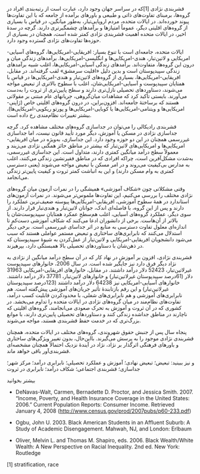   قشربندی نژادی [1]که در سراسر جهان وجود دارد، عبارت است از رتبه‌بندی افراد در گروه‌ها، برمبنای تفاوت‌های ذاتی و طبیعی و باورهای برآمده از جامعه که با این تفاوت‌ها پیوند خورده‌اند. در ایالات متحده، مردم اروپایی‌تبار، به‌طور میانگین، در قیاس با بسیاری از گروه‌های اقلیتی دیگر، عموماً امتیازها و برآمدهای چشمگیرتری دارند. گرچه در سدۀ اخیر، در ایالات متحده اهمیت قشربندی نژادی کمتر شده است، همچنان در بسیاری از حوزه‌ها تفاوت‌های نژادی گسترده وجود دارد.

ایالات متحده، جامعه‌ای است با تنوع بسیار: افریقایی-امریکایی‌ها، گروه‌های آسیایی-امریکایی و لاتین‌تبار، هندی-امریکایی‌ها و انگلیسی-امریکایی‌ها. برآمدهای زندگی میان و درون این گروه‌ها، متفاوت‌اند. برآمدهای زندگی آسیایی-امریکایی‌ها، اغلب شبیه برآمدهای زندگی سپیدپوستان است و بدین دلیل «اقلیت سرمشق» لقب گرفته‌اند. در مقابل، افریقایی-امریکایی‌ها، بسیاری از گروه‌های لاتین‌تبار و هندی-امریکایی‌ها در قیاس با همتایان سپیدپوست و آسیایی-امریکایی‌شان، اغلب با سطوح بالاتری از تبعیض مواجه می‌شوند، دستاوردهای تحصیلی نازل‌تری دارند و سطح پایین‌تری از ثروت را به‌دست می‌آورند. بایستی تأکید کرد که مشاهدات میان‌گروهی، جریان­های عام مبتنی بر مقولاتی هستند که برساختۀ جامعه‌اند. افزون‌براین، در درون گروه‌های اقلیتی خاص (ژاپنی-امریکایی‌ها و ویتنامی-امریکایی‌ها یا کوبایی-امریکایی‌ها و پورتو ریکویی-امریکایی‌ها)، بیشتر تغییرات نظام‌مندی رخ داده است.

قشربندی رادیکالی را می‌توان در جداسازی گروه‌های مختلف مشاهده کرد. گرچه جداسازی نژادی در مسکن یا آموزش، دیگر مورد تأیید قانون نیست، اما جداسازی غیررسمی همچنان در این دو حوزه وجود دارد. این جداسازی، به‌ویژه در میان افریقایی-امریکایی‌ها و امریکایی‌های لاتین‌تبار که بیشتر در مناطق حائز همگنی نژادی می‌زیند و معمولاً سطح درآمد میانگین کمتری دارند، متداول است. این جداسازی غیررسمی، به‌شدت مشکل‌آفرین است، چراکه افرادی که در مناطق فقیرنشین زندگی می‌کنند، اغلب به مدارس بی‌کیفیت می‌روند و در امر مسکن با تبعیض مواجه می‌شوند (یعنی دسترسی کمتری به وام مسکن دارند) و این به انباشت کمتر ثروت و کیفیت پایین‌تر زندگی می‌انجامد.

وقتی مشکلاتی چون «شکاف آموزشی» همیشگی را در نمرات آزمون میان گروه‌های نژادی مختلف را بررسی می‌کنیم، این تفاوت‌ها ملموس‌تر می‌شوند. در نمرات آزمون‌های استاندارد در همۀ سطوح آموزشی، افریقایی-امریکایی‌ها پیوسته ضعیف‌ترین عملکرد را دارند و پس از این گروه، با فاصله‌ای اندک، جوانان لاتین‌تبار و هندی‌تبار قرار دارند. از سوی دیگر، عملکرد گروه‌های آسیایی، اغلب هم‌سطح عمکرد همتایان سپیدپوست‌شان یا بالاتر از آن‌هاست. برخی از دانشوران ادعا می‌کنند که شکاف آموزشی دست‌کم تا اندازه‌ای معلول تفاوت دسترسی به منابع در اثر جداسای غیررسمی است. برخی دیگر استدلال می‌کنند که نابرابری‌های ساختاری و تبعیض مستمر عواملی هستند که سبب می‌شود دانشجویان افریقایی-امریکایی و لاتین‌تبار از عمل‌کردن به شیوۀ سپیدپوستان که در ذهن‌شان با دستاوردهای تحصیلی بالا همبستگی دارد، بپرهیزند.

قشربندی نژادی، افزون بر آموزش در نهاد کار که در آن سطح درآمد میانگین از نژادی به نژاد دیگر فرق دارد نیز جایگیر شده است. در سال 2006، خانوارهای سپیدپوست غیرلاتین‌تبار، 52423 دلار درآمد داشتند. در مقابل، خانوارهای افریقایی-امریکایی 31963 دلار (61درصد سپیدپوستان غیرلاتین‌تبار) و خانوارهای لاتین‌تبار، 37781 دلار درآمد داشتند. خانوارهای آسیایی-امریکایی نیز 64238 دلار درآمد داشتند (123درصد سپیدپوستان غیرلاتین‌تبار) و این رقم بازتابندۀ تأثیر جریان‌های آموزشی پیش‌گفته است. هم نابرابری‌های آموزشی و هم نابرابری‌های شغلی، با محدودکردن قابلیت کسب درآمد، تفاوت‌های نظام‌مند در میان گروه‌های نژادی در ایالات متحده را تداوم می‌بخشد. در کشوری که در آن ثروت و آموزش به تحرک صعودی می‌انجامند، گروه‌های اقلیتی که ناچارند در مناطق جداشده زندگی کنند و دستاوردهای تحصیلی پایین‌تری دارند، با موانع بزرگ‌تری که در خدمت حفظ قشربندی هستند، مواجه می‌شوند.

پنجاه سال پس از جنبش حقوق شهروندی، گروه‌های مختلف در ایالات متحده، همچنان قشربندی نژادی موجود را به پرسش می‌گیرند. بااین‌حال، بدون تغییر ویژگی‌های ساختاری و باورهای فرهنگی اثرگذار بر نژاد، نژاد در آیندۀ نزدیک احتمالاً همچنان مشخصه‌ای قشربندی‌آور باقی خواهد ماند.

و نیز ببینید: تبعیض؛ تبعیض نهادی؛ آموزش و عملکرد تحصیلی؛ نابرابری درآمد؛ مرکز شهر؛ جداسازی؛ قشربندی اجتماعی؛ شکاف درآمد؛ نابرابری در ثروت

بیشتر بخوانید

  


- DeNavas-Walt, Carmen, Bernadette D. Proctor, and Jessica Smith. 2007. “Income, Poverty, and Health Insurance Coverage in the United States: 2006.” Current Population Reports: Consumer Income. Retrieved January 4, 2008 (http://www.census.gov/prod/2007pubs/p60-233.pdf)

- Ogbu, John U. 2003. Black American Students in an Affluent Suburb: A Study of Academic Disengagement. Mahwah, NJ, and London: Erlbaum

- Oliver, Melvin L. and Thomas M. Shapiro, eds. 2006. Black Wealth/White Wealth: A New Perspective on Racial Inequality. 2nd ed. New York: Routledge

 

[1] stratification, race

 

 

 

 